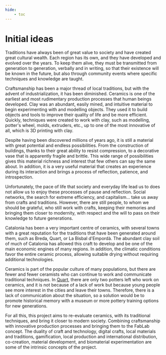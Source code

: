 ```yaml
---
hide:
    - toc
---
```


# Initial ideas

Traditions have always been of great value to society and have created great cultural wealth. Each region has its own, and they have developed and evolved over the years. To keep them alive, they must be transmitted from generation to generation, verbally and in writing, so that their existence will be known in the future, but also through community events where specific techniques and knowledge are taught.

Craftsmanship has been a major thread of local traditions, but with the advent of industrialization, it has been diminished. Ceramics is one of the earliest and most rudimentary production processes that human beings developed. Clay was an abundant, easily mined, and intuitive material to begin experimenting with and modelling objects. They used it to build objects and tools to improve their quality of life and be more efficient. Quickly, techniques were created to work with clay, such as modelling, potter's wheel, molds, extruders, etc., up to one of the most innovative of all, which is 3D printing with clay.

Despite having been discovered millions of years ago, it is still a material with great potential and endless possibilities. From the construction of buildings, thanks to their great ability to resist compression, to a decorative vase that is apparently fragile and brittle. This wide range of possibilities gives this material richness and interest that few others can say the same about. In addition, it is a very useful material that creates an experience during its interaction and brings a process of reflection, patience, and introspection.

Unfortunately, the pace of life that society and everyday life lead us to does not allow us to enjoy these processes of pause and reflection. Social networks, the search for extreme efficiency, and capitalism... take us away from crafts and traditions. However, there are still people, to whom we should be grateful, who still work with crafts, keeping their memories and bringing them closer to modernity, with respect and the will to pass on their knowledge to future generations.

Catalonia has been a very important centre of ceramics, with several towns with a great reputation for the traditions that have been generated around them, such as Breda, Quart, or La Bisbal d'Empordà. The abundant clay soil of much of Catalonia has allowed this craft to develop and be one of the main economic engines of many regions. In addition, the climatic conditions favor the entire ceramic process, allowing suitable drying without requiring additional technologies.

Ceramics is part of the popular culture of many populations, but there are fewer and fewer ceramists who can continue to work and communicate traditional techniques. In [Quart](https://www.ccma.cat/tv3/alacarta/telenoticies-comarques/els-terrissers-de-quart-reclamen-mes-proteccio-de-lofici-que-te-una-tradicio-centenaria/video/6176718/), there are only two potters left who work on ceramics, and it is not because of a lack of work but because young people see more interest in the cities and leave their towns. Therefore, there is a lack of communication about the situation, so a solution would be to promote historical memory with a museum or more pottery training options for new generations.

For all this, this project aims to re-evaluate ceramics, with its traditional techniques, and bring it closer to modern society. Combining craftsmanship with innovative production processes and bringing them to the FabLab concept. The duality of craft and technology, digital crafts, local materials and traditions, gamification, local production and international distribution, co-creation, material development, and biomaterial experimentation are some of the intrinsic concepts of the project.
